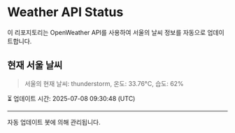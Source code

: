 
# Weather API Status

이 리포지토리는 OpenWeather API를 사용하여 서울의 날씨 정보를 자동으로 업데이트합니다.

## 현재 서울 날씨
> 서울의 현재 날씨: thunderstorm, 온도: 33.76°C, 습도: 62%

⏳ 업데이트 시간: 2025-07-08 09:30:48 (UTC)

---
자동 업데이트 봇에 의해 관리됩니다.
